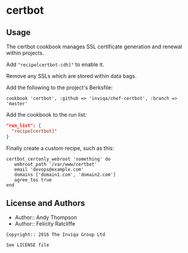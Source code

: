 # certbot

Usage
-----

The certbot cookbook manages SSL certificate generation and renewal within projects.

Add `"recipe[certbot-cdh]"` to enable it.

Remove any SSLs which are stored within data bags.

Add the following to the project's Berksfile:

```text
cookbook 'certbot', :github => 'inviqa/chef-certbot', :branch => 'master'
```

Add the cookbook to the run list:

```json
"run_list": {
  "recipe[certbot]"
}
```

Finally create a custom recipe, such as this:

```text
certbot_certonly_webroot 'something' do
   webroot_path '/var/www/certbot'
   email 'devops@example.com'
   domains ['domain1.com', 'domain2.com']
   agree_tos true
end
```

License and Authors
-------------------
- Author:: Andy Thompson
- Author:: Felicity Ratcliffe

```text
Copyright:: 2016 The Inviqa Group Ltd

See LICENSE file
```
